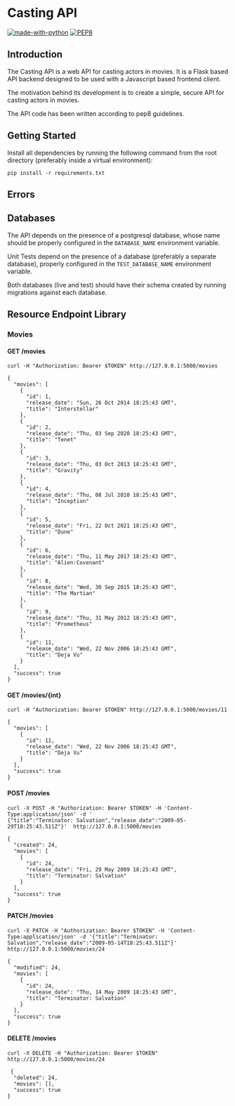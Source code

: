 # Casting API

[![made-with-python](https://img.shields.io/badge/Made%20with-Python-1f425f.svg)](https://www.python.org/) [![PEP8](https://img.shields.io/badge/code%20style-pep8-orange.svg)](https://www.python.org/dev/peps/pep-0008/)


## Introduction

The Casting API is a web API for casting actors in movies. It is a Flask based API backend designed to be used with a Javascript based frontend client.

The motivation behind its development is to create a simple, secure API for casting actors in movies.

The API code has been written according to pep8 guidelines.

## Getting Started

Install all dependencies by running the following command from the root directory (preferably inside a virtual environment):

```
pip install -r requirements.txt
```

## Errors

## Databases
The API depends on the presence of a postgresql database, whose name should be properly configured in the `DATABASE_NAME` environment variable.

Unit Tests depend on the presence of a database (preferably a separate database), properly configured in the `TEST_DATABASE_NAME` environment variable.

Both databases (live and test) should have their schema created by running migrations against each database.

## Resource Endpoint Library

### Movies

#### GET /movies

```
curl -H "Authorization: Bearer $TOKEN" http://127.0.0.1:5000/movies
```

```
{
  "movies": [
    {
      "id": 1,
      "release_date": "Sun, 26 Oct 2014 18:25:43 GMT",
      "title": "Interstellar"
    },
    {
      "id": 2,
      "release_date": "Thu, 03 Sep 2020 18:25:43 GMT",
      "title": "Tenet"
    },
    {
      "id": 3,
      "release_date": "Thu, 03 Oct 2013 18:25:43 GMT",
      "title": "Gravity"
    },
    {
      "id": 4,
      "release_date": "Thu, 08 Jul 2010 18:25:43 GMT",
      "title": "Inception"
    },
    {
      "id": 5,
      "release_date": "Fri, 22 Oct 2021 18:25:43 GMT",
      "title": "Dune"
    },
    {
      "id": 6,
      "release_date": "Thu, 11 May 2017 18:25:43 GMT",
      "title": "Alien:Covenant"
    },
    {
      "id": 8,
      "release_date": "Wed, 30 Sep 2015 18:25:43 GMT",
      "title": "The Martian"
    },
    {
      "id": 9,
      "release_date": "Thu, 31 May 2012 18:25:43 GMT",
      "title": "Prometheus"
    },
    {
      "id": 11,
      "release_date": "Wed, 22 Nov 2006 18:25:43 GMT",
      "title": "Deja Vu"
    }
  ],
  "success": true
}
```

#### GET /movies/{int}

```
curl -H "Authorization: Bearer $TOKEN" http://127.0.0.1:5000/movies/11
```

```
{
  "movies": [
    {
      "id": 11,
      "release_date": "Wed, 22 Nov 2006 18:25:43 GMT",
      "title": "Deja Vu"
    }
  ],
  "success": true
}
```

#### POST /movies

```
curl -X POST -H "Authorization: Bearer $TOKEN" -H 'Content-Type:application/json' -d '
{"title":"Terminator: Salvation","release_date":"2009-05-29T18:25:43.511Z"}'  http://127.0.0.1:5000/movies
```

```
{
  "created": 24,
  "movies": [
    {
      "id": 24,
      "release_date": "Fri, 29 May 2009 18:25:43 GMT",
      "title": "Terminator: Salvation"
    }
  ],
  "success": true
}
```

#### PATCH /movies

```
curl -X PATCH -H "Authorization: Bearer $TOKEN" -H 'Content-Type:application/json' -d '{"title":"Terminator: Salvation","release_date":"2009-05-14T18:25:43.511Z"}'  http://127.0.0.1:5000/movies/24
```

```
{
  "modified": 24,
  "movies": [
    {
      "id": 24,
      "release_date": "Thu, 14 May 2009 18:25:43 GMT",
      "title": "Terminator: Salvation"
    }
  ],
  "success": true
}
```

#### DELETE /movies

```
curl -X DELETE -H "Authorization: Bearer $TOKEN"  http://127.0.0.1:5000/movies/24
```

```
 {
  "deleted": 24,
  "movies": [],
  "success": true
}
```

